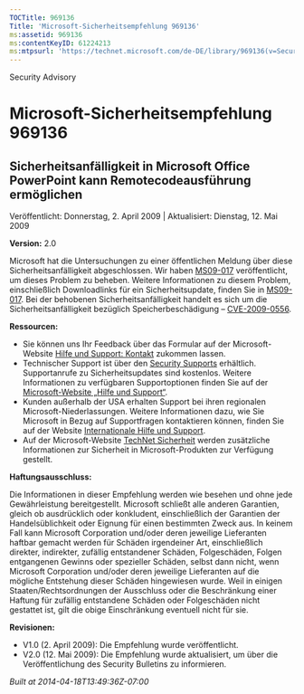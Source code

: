 ```yaml
---
TOCTitle: 969136
Title: 'Microsoft-Sicherheitsempfehlung 969136'
ms:assetid: 969136
ms:contentKeyID: 61224213
ms:mtpsurl: 'https://technet.microsoft.com/de-DE/library/969136(v=Security.10)'
---
```


Security Advisory

Microsoft-Sicherheitsempfehlung 969136
======================================

Sicherheitsanfälligkeit in Microsoft Office PowerPoint kann Remotecodeausführung ermöglichen
--------------------------------------------------------------------------------------------

Veröffentlicht: Donnerstag, 2. April 2009 | Aktualisiert: Dienstag, 12. Mai 2009

**Version:** 2.0

Microsoft hat die Untersuchungen zu einer öffentlichen Meldung über diese Sicherheitsanfälligkeit abgeschlossen. Wir haben [MS09-017](https://go.microsoft.com/fwlink/?linkid=141704) veröffentlicht, um dieses Problem zu beheben. Weitere Informationen zu diesem Problem, einschließlich Downloadlinks für ein Sicherheitsupdate, finden Sie in [MS09-017](https://go.microsoft.com/fwlink/?linkid=141704). Bei der behobenen Sicherheitsanfälligkeit handelt es sich um die Sicherheitsanfälligkeit bezüglich Speicherbeschädigung – [CVE-2009-0556](https://www.cve.mitre.org/cgi-bin/cvename.cgi?name=cve-2009-0556).

**Ressourcen:**

-   Sie können uns Ihr Feedback über das Formular auf der Microsoft-Website [Hilfe und Support: Kontakt](https://support.microsoft.com/common/survey.aspx?scid=sw;en;1257&showpage=1&ws=technet&sd=tech) zukommen lassen.
-   Technischer Support ist über den [Security Supports](https://go.microsoft.com/fwlink/?linkid=21131) erhältlich. Supportanrufe zu Sicherheitsupdates sind kostenlos. Weitere Informationen zu verfügbaren Supportoptionen finden Sie auf der [Microsoft-Website „Hilfe und Support“](https://support.microsoft.com/).
-   Kunden außerhalb der USA erhalten Support bei ihren regionalen Microsoft-Niederlassungen. Weitere Informationen dazu, wie Sie Microsoft in Bezug auf Supportfragen kontaktieren können, finden Sie auf der Website [Internationale Hilfe und Support](https://go.microsoft.com/fwlink/?linkid=21155).
-   Auf der Microsoft-Website [TechNet Sicherheit](https://www.microsoft.com/germany/technet/sicherheit/default.mspx) werden zusätzliche Informationen zur Sicherheit in Microsoft-Produkten zur Verfügung gestellt.

**Haftungsausschluss:**

Die Informationen in dieser Empfehlung werden wie besehen und ohne jede Gewährleistung bereitgestellt. Microsoft schließt alle anderen Garantien, gleich ob ausdrücklich oder konkludent, einschließlich der Garantien der Handelsüblichkeit oder Eignung für einen bestimmten Zweck aus. In keinem Fall kann Microsoft Corporation und/oder deren jeweilige Lieferanten haftbar gemacht werden für Schäden irgendeiner Art, einschließlich direkter, indirekter, zufällig entstandener Schäden, Folgeschäden, Folgen entgangenen Gewinns oder spezieller Schäden, selbst dann nicht, wenn Microsoft Corporation und/oder deren jeweilige Lieferanten auf die mögliche Entstehung dieser Schäden hingewiesen wurde. Weil in einigen Staaten/Rechtsordnungen der Ausschluss oder die Beschränkung einer Haftung für zufällig entstandene Schäden oder Folgeschäden nicht gestattet ist, gilt die obige Einschränkung eventuell nicht für sie.

**Revisionen:**

-   V1.0 (2. April 2009): Die Empfehlung wurde veröffentlicht.
-   V2.0 (12. Mai 2009): Die Empfehlung wurde aktualisiert, um über die Veröffentlichung des Security Bulletins zu informieren.

*Built at 2014-04-18T13:49:36Z-07:00*

